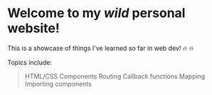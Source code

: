 # Welcome to my *wild* personal website!

This is a showcase of things I've learned so far in web dev! :fire: :fire:

Topics include:
>HTML/CSS
>Components
>Routing
>Callback functions
>Mapping 
>Importing components 
